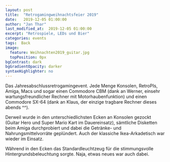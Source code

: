 ```yaml
---
layout: post
title:  "Retrogamingweihnachtsfeier 2019"
date:   2019-12-05 01:00:00
author: "Jan Thar"
last_modified_at:  2019-12-05 01:00:00
excerpt: "Retrospiele, LEDs und Bier"
categories: events
tags:  Back
image:
  feature: Weihnachten2019_guitar.jpg
  topPosition: 0px
bgContrast: dark
bgGradientOpacity: darker
syntaxHighlighter: no
---
```

Das Jahresabschlussretrogamingevent. Jede Menge Konsolen, RetroPIs, Amiga, Macs und sogar einen Commodore CBM (dank an Werner, einsehr wartungsfreundlicher Rechner mit Motorhaubenfunktion) und einen Commodore SX-64 (dank an Klaus, der einzige tragbare Rechner dieses abends ^^). 
<div class="img img--fullContainer img--14xLeading" style="background-image: url({{ site.baseurl_posts_img }}Weihnachten2019_pcs.jpg);"></div>

Derweil wurde in den unterschiedlichsten Ecken an Konsolen gezockt (Guitar Hero und Super Mario Kart im Dauereinsatz), sämtliche Disketten beim Amiga durchprobiert und dabei die Getränke- und Nahrungsmittelvorräte geplündert.
Auch der klassiche Ikea-Arkadetisch war wieder im Einsatz.
<div class="img img--fullContainer img--14xLeading" style="background-image: url({{ site.baseurl_posts_img }}Weihnachten2019_blinki2.jpg);"></div>
Während in den Ecken das Standardleuchtzeug für die stimmungsvolle Hintergrundsbeleuchtung sorgte. Naja, etwas neues war auch dabei.
<div class="img img--fullContainer img--14xLeading" style="background-image: url({{ site.baseurl_posts_img }}Weihnachten2019_blinki.jpg);"></div>
